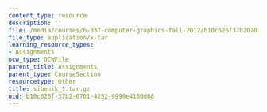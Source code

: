 ```yaml
---
content_type: resource
description: ''
file: /media/courses/6-837-computer-graphics-fall-2012/b10c626f37b2070142529999e4160d68_sibenik_1.tar.gz
file_type: application/x-tar
learning_resource_types:
- Assignments
ocw_type: OCWFile
parent_title: Assignments
parent_type: CourseSection
resourcetype: Other
title: sibenik_1.tar.gz
uid: b10c626f-37b2-0701-4252-9999e4160d68
---
```

